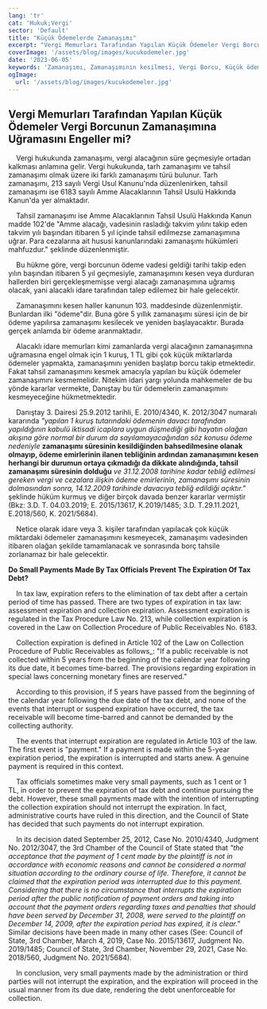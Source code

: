 ```yaml
---
lang: 'tr'
cat: 'Hukuk;Vergi'
sector: 'Default'
title: "Küçük Ödemelerde Zamanaşımı"
excerpt: "Vergi Memurları Tarafından Yapılan Küçük Ödemeler Vergi Borcunun Zamanaşımına Uğramasını Engeller mi?"
coverImage: '/assets/blog/images/kucukodemeler.jpg'
date: '2023-06-05'
keywords: 'Zamanaşımı, Zamanaşımının kesilmesi, Vergi Borcu, Küçük ödeme'
ogImage:
  url: '/assets/blog/images/kucukodemeler.jpg'
---
```


## Vergi Memurları Tarafından Yapılan Küçük Ödemeler Vergi Borcunun Zamanaşımına Uğramasını Engeller mi?

‎  ‎  ‎  ‎ Vergi hukukunda zamanaşımı, vergi alacağının süre geçmesiyle ortadan kalkması anlamına gelir. Vergi hukukunda, tarh zamanaşımı ve tahsil zamanaşımı olmak üzere iki farklı zamanaşımı türü bulunur. Tarh zamanaşımı, 213 sayılı Vergi Usul Kanunu'nda düzenlenirken, tahsil zamanaşımı ise 6183 sayılı Amme Alacaklarının Tahsil Usulü Hakkında Kanun'da yer almaktadır.

‎  ‎  ‎  ‎ Tahsil zamanaşımı ise Amme Alacaklarının Tahsil Usulü Hakkında Kanun madde 102'de "Amme alacağı, vadesinin rasladığı takvim yılını takip eden takvim yılı başından itibaren 5 yıl içinde tahsil edilmezse zamanaşımına uğrar. Para cezalarına ait hususi kanunlarındaki zamanaşımı hükümleri mahfuzdur." şeklinde düzenlenmiştir.

‎  ‎  ‎  ‎ Bu hükme göre, vergi borcunun ödeme vadesi geldiği tarihi takip eden yılın başından itibaren 5 yıl geçmesiyle, zamanaşımını kesen veya durduran hallerden biri gerçekleşmemişse vergi alacağı zamanaşımına uğramış olacak, yani alacaklı idare tarafından talep edilemez bir hale gelecektir.

‎  ‎  ‎  ‎ Zamanaşımını kesen haller kanunun 103. maddesinde düzenlenmiştir. Bunlardan ilki "ödeme"dir. Buna göre 5 yıllık zamanaşımı süresi için de bir ödeme yapılırsa zamanaşımı kesilecek ve yeniden başlayacaktır. Burada gerçek anlamda bir ödeme aranmaktadır.

‎  ‎  ‎  ‎ Alacaklı idare memurları kimi zamanlarda vergi alacağının zamanaşımına uğramasına engel olmak için 1 kuruş, 1 TL gibi çok küçük miktarlarda ödemeler yapmakta, zamanaşımını yeniden başlatıp borcu takip etmektedir. Fakat tahsil zamanaşımını kesmek amacıyla yapılan bu küçük ödemeler zamanaşımını kesmemelidir. Nitekim idari yargı yolunda mahkemeler de bu yönde kararlar vermekte, Danıştay bu tür ödemelerin zamanaşımını kesmeyeceğine hükmetmektedir.

‎  ‎  ‎  ‎ Danıştay 3. Dairesi 25.9.2012 tarihli, E. 2010/4340, K. 2012/3047 numaralı kararında *"yapılan 1 kuruş tutarındaki ödemenin davacı tarafından yapıldığının kabulü iktisadi icaplara uygun düşmediği gibi hayatın olağan akışına göre normal bir durum da sayılamayacağından söz konusu ödeme nedeniyle* **zamanaşımı süresinin kesildiğinden bahsedilmesine olanak olmayıp, ödeme emirlerinin ilanen tebliğinin ardından zamanaşımını kesen herhangi bir durumun ortaya çıkmadığı da dikkate alındığında, tahsil zamanaşımı süresinin dolduğu** *ve 31.12.2008 tarihine kadar tebliğ edilmesi gereken vergi ve cezalara ilişkin ödeme emirlerinin, zamanaşımı süresinin dolmasından sonra, 14.12.2009 tarihinde davacıya tebliğ edildiği açıktır."* şeklinde hüküm kurmuş ve diğer birçok davada benzer kararlar vermiştir (Bkz: 3.D. T. 04.03.2019; E. 2015/13617, K.2019/1485; 3.D. T.29.11.2021, E.2018/560, K. 2021/5684).

‎  ‎  ‎  ‎ Netice olarak idare veya 3. kişiler tarafından yapılacak çok küçük miktardaki ödemeler zamanaşımını kesmeyecek, zamanaşımı vadesinden itibaren olağan şekilde tamamlanacak ve sonrasında borç tahsile zorlanamaz bir hale gelecektir.

**Do Small Payments Made By Tax Officials Prevent The Expiration Of Tax Debt?**

‎  ‎  ‎  ‎ In tax law, expiration refers to the elimination of tax debt after a certain period of time has passed. There are two types of expiration in tax law: assessment expiration and collection expiration. Assessment expiration is regulated in the Tax Procedure Law No. 213, while collection expiration is covered in the Law on Collection Procedure of Public Receivables No. 6183.

‎  ‎  ‎  ‎ Collection expiration is defined in Article 102 of the Law on Collection Procedure of Public Receivables as follows_: "If a public receivable is not collected within 5 years from the beginning of the calendar year following its due date, it becomes time-barred. The provisions regarding expiration in special laws concerning monetary fines are reserved."

‎  ‎  ‎  ‎ According to this provision, if 5 years have passed from the beginning of the calendar year following the due date of the tax debt, and none of the events that interrupt or suspend expiration have occurred, the tax receivable will become time-barred and cannot be demanded by the collecting authority.

‎  ‎  ‎  ‎ The events that interrupt expiration are regulated in Article 103 of the law. The first event is "payment." If a payment is made within the 5-year expiration period, the expiration is interrupted and starts anew. A genuine payment is required in this context.

‎  ‎  ‎  ‎ Tax officials sometimes make very small payments, such as 1 cent or 1 TL, in order to prevent the expiration of tax debt and continue pursuing the debt. However, these small payments made with the intention of interrupting the collection expiration should not interrupt the expiration. In fact, administrative courts have ruled in this direction, and the Council of State has decided that such payments do not interrupt expiration.

‎  ‎  ‎  ‎ In its decision dated September 25, 2012, Case No. 2010/4340, Judgment No. 2012/3047, the 3rd Chamber of the Council of State stated that *"the acceptance that the payment of 1 cent made by the plaintiff is not in accordance with economic reasons and cannot be considered a normal situation according to the ordinary course of life. Therefore, it cannot be claimed that the expiration period was interrupted due to this payment. Considering that there is no circumstance that interrupts the expiration period after the public notification of payment orders and taking into account that the payment orders regarding taxes and penalties that should have been served by December 31, 2008, were served to the plaintiff on December 14, 2009, after the expiration period has expired, it is clear."* Similar decisions have been made in many other cases (See: Council of State, 3rd Chamber, March 4, 2019, Case No. 2015/13617, Judgment No. 2019/1485; Council of State, 3rd Chamber, November 29, 2021, Case No. 2018/560, Judgment No. 2021/5684).

‎  ‎  ‎  ‎ In conclusion, very small payments made by the administration or third parties will not interrupt the expiration, and the expiration will proceed in the usual manner from its due date, rendering the debt unenforceable for collection.
